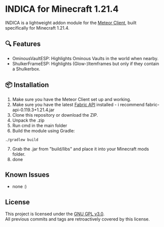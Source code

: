 # INDICA for Minecraft 1.21.4

INDICA is a lightweight addon module for the [Meteor Client](https://meteorclient.com/), built specifically for Minecraft 1.21.4.

## 🔍 Features

- OminousVaultESP: Highlights Ominous Vaults in the world when nearby.
- ShulkerFrameESP: Highlights (Glow-)Itemframes but only if they contain a Shulkerbox.

## 📦 Installation

  1. Make sure you have the Meteor Client set up and working.
  2. Make sure you have the latest [Fabric API](https://www.curseforge.com/minecraft/mc-mods/fabric-api/files) installed - i recommend fabric-api-0.119.3+1.21.4.jar
  3. Clone this repository or download the ZIP.
  4. Unpack the .zip
  5. Run cmd in the main folder
  6. Build the module using Gradle:

    ./gradlew build

  7. Grab the .jar from "build/libs" and place it into your Minecraft mods folder.
  8. done

## Known Issues

- none :)

## License

This project is licensed under the [GNU GPL v3.0](LICENSE).  
All previous commits and tags are retroactively covered by this license.